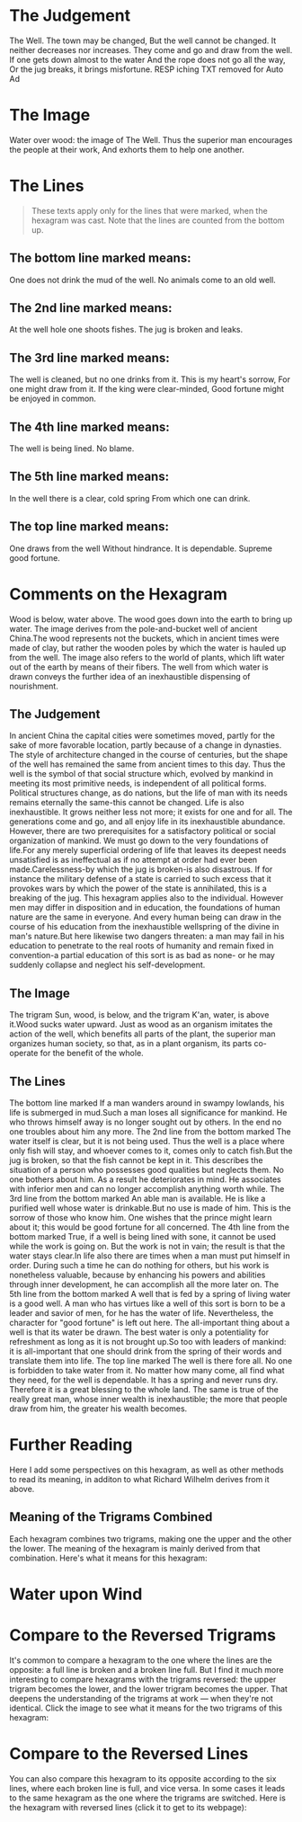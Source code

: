 # The Judgement

The Well. The town may be changed,
But the well cannot be changed.
It neither decreases nor increases.
They come and go and draw from the well.
If one gets down almost to the water
And the rope does not go all the way,
Or the jug breaks, it brings misfortune.
RESP iching TXT removed for Auto Ad

# The Image

Water over wood: the image of The Well.
Thus the superior man encourages the people at their work,
And exhorts them to help one another.

# The Lines

> These texts apply only for the lines that were marked, when the hexagram was cast. Note that the lines are counted from the bottom up.

## The bottom line marked means:

One does not drink the mud of the well.
No animals come to an old well.

## The 2nd line marked means:

At the well hole one shoots fishes.
The jug is broken and leaks.

## The 3rd line marked means:

The well is cleaned, but no one drinks from it.
This is my heart's sorrow,
For one might draw from it.
If the king were clear-minded,
Good fortune might be enjoyed in common.

## The 4th line marked means:

The well is being lined. No blame.

## The 5th line marked means:

In the well there is a clear, cold spring
From which one can drink.

## The top line marked means:

One draws from the well
Without hindrance.
It is dependable.
Supreme good fortune.

# Comments on the Hexagram

Wood is below, water above. The wood goes down into the earth to bring up water. The image derives from the pole-and-bucket well of ancient China.The wood represents not the buckets, which in ancient times were made of clay, but rather the wooden poles by which the water is hauled up from the well. The image also refers to the world of plants, which lift water out of the earth by means of their fibers. The well from which water is drawn conveys the further idea of an inexhaustible dispensing of nourishment.

## The Judgement

In ancient China the capital cities were sometimes moved, partly for the sake of more favorable location, partly because of a change in dynasties. The style of architecture changed in the course of centuries, but the shape of the well has remained the same from ancient times to this day. Thus the well is the symbol of that social structure which, evolved by mankind in meeting its most primitive needs, is independent of all political forms. Political structures change, as do nations, but the life of man with its needs remains eternally the same-this cannot be changed. Life is also inexhaustible. It grows neither less not more; it exists for one and for all. The generations come and go, and all enjoy life in its inexhaustible abundance. However, there are two prerequisites for a satisfactory political or social organization of mankind. We must go down to the very foundations of life.For any merely superficial ordering of life that leaves its deepest needs unsatisfied is as ineffectual as if no attempt at order had ever been made.Carelessness-by which the jug is broken-is also disastrous. If for instance the military defense of a state is carried to such excess that it provokes wars by which the power of the state is annihilated, this is a breaking of the jug. This hexagram applies also to the individual. However men may differ in disposition and in education, the foundations of human nature are the same in everyone. And every human being can draw in the course of his education from the inexhaustible wellspring of the divine in man's nature.But here likewise two dangers threaten: a man may fail in his education to penetrate to the real roots of humanity and remain fixed in convention-a partial education of this sort is as bad as none- or he may suddenly collapse and neglect his self-development.

## The Image

The trigram Sun, wood, is below, and the trigram K'an, water, is above it.Wood sucks water upward. Just as wood as an organism imitates the action of the well, which benefits all parts of the plant, the superior man organizes human society, so that, as in a plant organism, its parts co-operate for the benefit of the whole.

## The Lines

The bottom line marked
If a man wanders around in swampy lowlands, his life is submerged in mud.Such a man loses all significance for mankind. He who throws himself away is no longer sought out by others. In the end no one troubles about him any more.
The 2nd line from the bottom marked
The water itself is clear, but it is not being used. Thus the well is a place where only fish will stay, and whoever comes to it, comes only to catch fish.But the jug is broken, so that the fish cannot be kept in it. This describes the situation of a person who possesses good qualities but neglects them. No one bothers about him. As a result he deteriorates in mind. He associates with inferior men and can no longer accomplish anything worth while.
The 3rd line from the bottom marked
An able man is available. He is like a purified well whose water is drinkable.But no use is made of him. This is the sorrow of those who know him. One wishes that the prince might learn about it; this would be good fortune for all concerned.
The 4th line from the bottom marked
True, if a well is being lined with sone, it cannot be used while the work is going on. But the work is not in vain; the result is that the water stays clear.In life also there are times when a man must put himself in order. During such a time he can do nothing for others, but his work is nonetheless valuable, because by enhancing his powers and abilities through inner development, he can accomplish all the more later on.
The 5th line from the bottom marked
A well that is fed by a spring of living water is a good well. A man who has virtues like a well of this sort is born to be a leader and savior of men, for he has the water of life. Nevertheless, the character for "good fortune" is left out here. The all-important thing about a well is that its water be drawn. The best water is only a potentiality for refreshment as long as it is not brought up.So too with leaders of mankind: it is all-important that one should drink from the spring of their words and translate them into life.
The top line marked
The well is there fore all. No one is forbidden to take water from it. No matter how many come, all find what they need, for the well is dependable. It has a spring and never runs dry. Therefore it is a great blessing to the whole land. The same is true of the really great man, whose inner wealth is inexhaustible; the more that people draw from him, the greater his wealth becomes.

# Further Reading



Here I add some perspectives on this hexagram, as well as other methods to read its meaning, in additon to what Richard Wilhelm derives from it above.

## Meaning of the Trigrams Combined

Each hexagram combines two trigrams, making one the upper and the other the lower. The meaning of the hexagram is mainly derived from that combination. Here's what it means for this hexagram:

# Water upon Wind




# Compare to the Reversed Trigrams

It's common to compare a hexagram to the one where the lines are the opposite: a full line is broken and a broken line full. But I find it much more interesting to compare hexagrams with the trigrams reversed: the upper trigram becomes the lower, and the lower trigram becomes the upper. That deepens the understanding of the trigrams at work — when they're not identical. Click the image to see what it means for the two trigrams of this hexagram:

# Compare to the Reversed Lines

You can also compare this hexagram to its opposite according to the six lines, where each broken line is full, and vice versa. In some cases it leads to the same hexagram as the one where the trigrams are switched. Here is the hexagram with reversed lines (click it to get to its webpage):